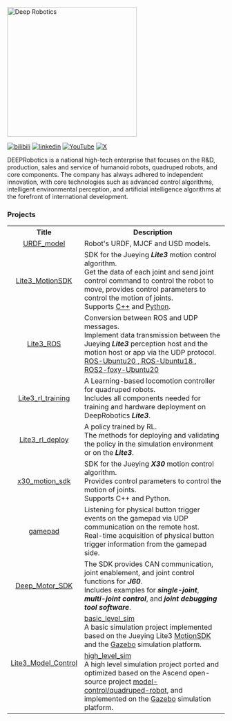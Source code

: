 <img src="https://www.deeprobotics.cn/public/static/robot/images/logo_.png" alt="Deep Robotics" width="300">

[![bilibili](https://img.shields.io/badge/bilibili-f87598?style=flat&logo=bilibili&logoColor=white&labelColor=f87598&color=f87598)](https://space.bilibili.com/22477177)
[![linkedin](https://img.shields.io/badge/Linkedin-1465bd?style=flat&logoColor=white&labelColor=1465bd&color=1465bd)](https://cn.linkedin.com/company/deep-robotics)
[![YouTube](https://img.shields.io/badge/YouTube-%23ff1a47?style=flat&logo=Youtube&labelColor=%23ff1a47)](https://www.youtube.com/@deeprobotics8601)
[![X](https://img.shields.io/badge/Twitter-black?style=flat&logo=X&labelColor=black)](https://x.com/DeepRobotics_CN)

DEEPRobotics is a national high-tech enterprise that focuses on the R&D, production, sales and service of humanoid robots, quadruped robots, and core components.
The company has always adhered to independent innovation, with core technologies such as advanced control algorithms, intelligent environmental perception, and artificial intelligence algorithms at the forefront of international development.

### Projects

<table style="width: 100%; table-layout: fixed; border-collapse: collapse;">
  <tr>
    <th> Title </th>
    <th> Description </th>
  </tr>

  <tr>
    <td align="center"><a href="https://github.com/DeepRoboticsLab/URDF_model"> URDF_model </a></td>
    <td> Robot's URDF, MJCF and USD models.
    </td>
  </tr>

  <tr>
    <td align="center"><a href="https://github.com/DeepRoboticsLab/Lite3_MotionSDK"> Lite3_MotionSDK </a></td>
    <td> SDK for the Jueying <b><i>Lite3</b></i> motion control algorithm.
    <br> Get the data of each joint and send joint control command to control the robot to move, provides control parameters to control the motion of joints.
    <br> Supports <a href="https://github.com/DeepRoboticsLab/Lite3_MotionSDK">C++</a> and <a href="https://github.com/DeepRoboticsLab/Lite3_MotionSDK/tree/add_python">Python</a>.
    </td>
  </tr>

  <tr>
    <td align="center"><a href="https://github.com/DeepRoboticsLab/Lite3_ROS"> Lite3_ROS </a></td>
    <td> Conversion between ROS and UDP messages.
    <br> Implement data transmission between the Jueying <b><i>Lite3</b></i> perception host and the motion host or app via the UDP protocol.
    <br> <a href="https://github.com/DeepRoboticsLab/Lite3_ROS"> ROS-Ubuntu20 </a>,<a href="https://github.com/DeepRoboticsLab/Lite3_ROS/tree/ubuntu18"> ROS-Ubuntu18 </a>,<a href="https://github.com/DeepRoboticsLab/Lite3_ROS/tree/ros2-foxy"> ROS2-foxy-Ubuntu20 </a>
    </td>
  </tr>

  <tr>
    <td align="center"><a href="https://github.com/DeepRoboticsLab/Lite3_rl_training"> Lite3_rl_training </a></td>
    <td> A Learning-based locomotion controller for quadruped robots. 
    <br> Includes all components needed for training and hardware deployment on DeepRobotics <b><i>Lite3</b></i>.
    </td>
  </tr>
  
  <tr>
    <td align="center"><a href="https://github.com/DeepRoboticsLab/Lite3_rl_deploy"> Lite3_rl_deploy </a></td>
    <td> A policy trained by RL.
    <br> The methods for deploying and validating the policy in the simulation environment or on the <b><i>Lite3</b></i>.
    </td>
  </tr>
  
  <tr>
    <td align="center"><a href="https://github.com/DeepRoboticsLab/x30_motion_sdk"> x30_motion_sdk </a></td>
    <td> SDK for the Jueying <b><i>X30</b></i> motion control algorithm.  
    <br> Provides control parameters to control the motion of joints.
    <br> Supports C++ and Python.
    </td>
  </tr>
  
  <tr>
    <td align="center"><a href="https://github.com/DeepRoboticsLab/gamepad"> gamepad </a></td>
    <td> Listening for physical button trigger events on the gamepad via UDP communication on the remote host.
    <br> Real-time acquisition of physical button trigger information from the gamepad side.
    </td>
  </tr>

  <tr>
    <td align="center"><a href="https://github.com/DeepRoboticsLab/Deep_Motor_SDK"> Deep_Motor_SDK </a></td>
    <td> The SDK provides CAN communication, joint enablement, and joint control functions for <b><i>J60</b></i>. 
    <br> Includes examples for <b><i>single-joint</b></i>, <b><i>multi-joint control</b></i>, and <b><i>joint debugging tool software</b></i>.
    </td>
  </tr>

  <tr>
    <td rowspan="2" align="center"><a href="https://github.com/DeepRoboticsLab/Lite3_Model_Control"> Lite3_Model_Control </a></td>
    <td><a href="https://github.com/DeepRoboticsLab/Lite3_Model_Control/tree/main/basic_level_sim"> basic_level_sim </a>
    <br> A basic simulation project implemented based on the Jueying Lite3 <a href="https://github.com/DeepRoboticsLab/Lite3_MotionSDK">MotionSDK</a> and the <a href="https://gazebosim.org/">Gazebo</a> simulation platform.</td>
  </tr>
    <td><a href="https://github.com/DeepRoboticsLab/Lite3_Model_Control/tree/main/high_level_sim"> high_level_sim </a>
    <br> A high level simulation project ported and optimized based on the Ascend open-source project <a href="https://gitee.com/HUAWEI-ASCEND/quadruped-robot/tree/master/model-control">model-control/quadruped-robot</a>, and implemented on the <a href="https://gazebosim.org/">Gazebo</a> simulation platform.</td>

</table>
